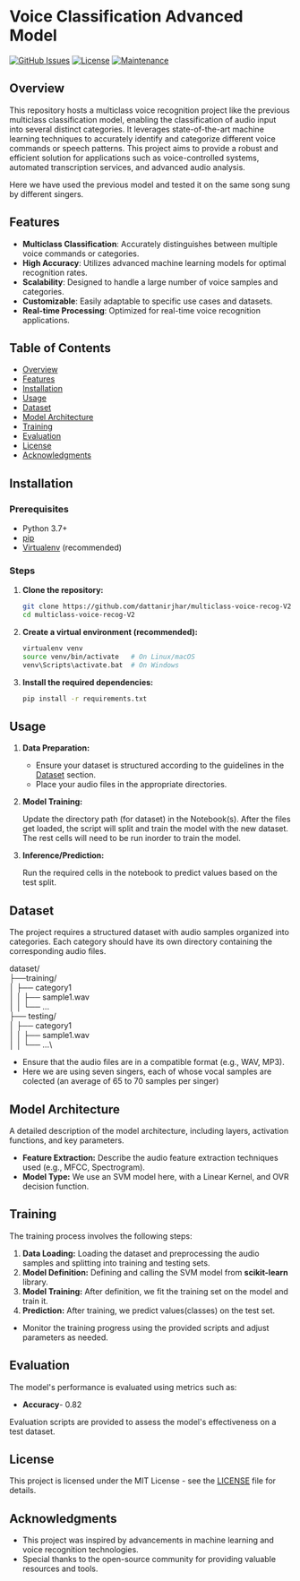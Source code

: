 # Voice Classification Advanced Model

[![GitHub Issues](https://img.shields.io/github/issues/dattanirjhar/multiclass-voice-recog)](https://github.com/dattanirjhar/multiclass-voice-recog/issues)
[![License](https://img.shields.io/badge/License-MIT-blue.svg)](https://opensource.org/licenses/MIT)
[![Maintenance](https://img.shields.io/maintenance/yes/2025)](https://github.com/dattanirjhar/multiclass-voice-recog/graphs/commit-activity)

## Overview

This repository hosts a multiclass voice recognition project like the previous multiclass classification model, enabling the classification of audio input into several distinct categories. It leverages state-of-the-art machine learning techniques to accurately identify and categorize different voice commands or speech patterns. This project aims to provide a robust and efficient solution for applications such as voice-controlled systems, automated transcription services, and advanced audio analysis.

Here we have used the previous model and tested it on the same song sung by different singers.

## Features

- **Multiclass Classification**: Accurately distinguishes between multiple voice commands or categories.
- **High Accuracy**: Utilizes advanced machine learning models for optimal recognition rates.
- **Scalability**: Designed to handle a large number of voice samples and categories.
- **Customizable**: Easily adaptable to specific use cases and datasets.
- **Real-time Processing**: Optimized for real-time voice recognition applications.

## Table of Contents

- [Overview](#overview)
- [Features](#features)
- [Installation](#installation)
- [Usage](#usage)
- [Dataset](#dataset)
- [Model Architecture](#model-architecture)
- [Training](#training)
- [Evaluation](#evaluation)
- [License](#license)
- [Acknowledgments](#acknowledgments)

## Installation

### Prerequisites

- Python 3.7+
- [pip](https://pypi.org/project/pip/)
- [Virtualenv](https://virtualenv.pypa.io/en/latest/) (recommended)

### Steps

1.  **Clone the repository:**

    ```bash
    git clone https://github.com/dattanirjhar/multiclass-voice-recog-V2.git
    cd multiclass-voice-recog-V2
    ```

2.  **Create a virtual environment (recommended):**

    ```bash
    virtualenv venv
    source venv/bin/activate   # On Linux/macOS
    venv\Scripts\activate.bat  # On Windows
    ```

3.  **Install the required dependencies:**

    ```bash
    pip install -r requirements.txt
    ```

## Usage

1.  **Data Preparation:**

    - Ensure your dataset is structured according to the guidelines in the [Dataset](#dataset) section.
    - Place your audio files in the appropriate directories.

2.  **Model Training:**

    Update the directory path (for dataset) in the Notebook(s).
    After the files get loaded, the script will split and train the model with the new dataset.
    The rest cells will need to be run inorder to train the model.

3.  **Inference/Prediction:**

    Run the required cells in the notebook to predict values based on the test split.

## Dataset

The project requires a structured dataset with audio samples organized into categories. Each category should have its own directory containing the corresponding audio files.

dataset/\
├──training/\
│ ├── category1\
│ │ ├── sample1.wav\
│ │ └── ...\
├── testing/\
│ ├── category1\
│ │ ├── sample1.wav\
│ │ └── ...\

- Ensure that the audio files are in a compatible format (e.g., WAV, MP3).
- Here we are using seven singers, each of whose vocal samples are colected (an average of 65 to 70 samples per singer)

## Model Architecture

A detailed description of the model architecture, including layers, activation functions, and key parameters.

- **Feature Extraction:** Describe the audio feature extraction techniques used (e.g., MFCC, Spectrogram).
- **Model Type:** We use an SVM model here, with a Linear Kernel, and OVR decision function.

## Training

The training process involves the following steps:

1.  **Data Loading:** Loading the dataset and preprocessing the audio samples and splitting into training and testing sets.
2.  **Model Definition:** Defining and calling the SVM model from **scikit-learn** library.
3.  **Model Training:** After definition, we fit the training set on the model and train it.
4.  **Prediction:** After training, we predict values(classes) on the test set.

- Monitor the training progress using the provided scripts and adjust parameters as needed.

## Evaluation

The model's performance is evaluated using metrics such as:

- **Accuracy**- 0.82

Evaluation scripts are provided to assess the model's effectiveness on a test dataset.

## License

This project is licensed under the MIT License - see the [LICENSE](LICENSE) file for details.

## Acknowledgments

- This project was inspired by advancements in machine learning and voice recognition technologies.
- Special thanks to the open-source community for providing valuable resources and tools.
